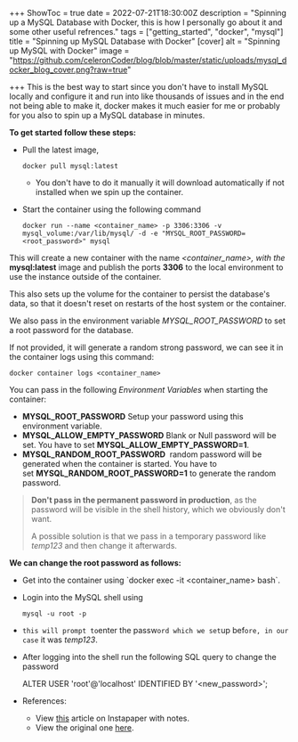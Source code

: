 +++
ShowToc = true
date = 2022-07-21T18:30:00Z
description = "Spinning up a MySQL Database with Docker, this is how I personally go about it and some other useful refrences."
tags = ["getting_started", "docker", "mysql"]
title = "Spinning up MySQL Database with Docker"
[cover]
alt = "Spinning up MySQL with Docker"
image = "https://github.com/celeronCoder/blog/blob/master/static/uploads/mysql_docker_blog_cover.png?raw=true"

+++
This is the best way to start since you don't have to install MySQL locally and configure it and run into like thousands of issues and in the end not being able to make it, docker makes it much easier for me or probably for you also to spin up a MySQL database in minutes.

**To get started follow these steps:**

* Pull the latest image,

      docker pull mysql:latest
  * You don't have to do it manually it will download automatically if not installed when we spin up the container.
* Start the container using the following command

      docker run --name <container_name> -p 3306:3306 -v mysql_volume:/var/lib/mysql/ -d -e "MYSQL_ROOT_PASSWORD=<root_password>" mysql

This will create a new container with the name _<container_name>, with the_ **mysql:latest** image and publish the ports **3306** to the local environment to use the instance outside of the container.

This also sets up the volume for the container to persist the database's data, so that it doesn't reset on restarts of the host system or the container.

We also pass in the environment variable _MYSQL_ROOT_PASSWORD_ to set a root password for the database.

If not provided, it will generate a random strong password, we can see it in the container logs using this command:

    docker container logs <container_name>

You can pass in the following _Environment Variables_ when starting the container:

* **MYSQL_ROOT_PASSWORD** Setup your password using this environment variable.
* **MYSQL_ALLOW_EMPTY_PASSWORD** Blank or Null password will be set. You have to set **MYSQL_ALLOW_EMPTY_PASSWORD=1**.
* **MYSQL_RANDOM_ROOT_PASSWORD**  random password will be generated when the container is started. You have to set **MYSQL_RANDOM_ROOT_PASSWORD=1** to generate the random password.

> **Don't pass in the permanent password in production**, as the password will be visible in the shell history, which we obviously don't want.
>
> A possible solution is that we pass in a temporary password like _temp123_ and then change it afterwards.

**We can change the root password as follows:**

* Get into the container using \`docker exec -it <container_name> bash\`.
* Login into the MySQL shell using

      mysql -u root -p
* `this will prompt to`enter the passw`ord which we set`up bef`ore, in our case` it was _temp123_.
* After logging into the shell run the following SQL query to change the password

  ALTER USER 'root'@'localhost' IDENTIFIED BY '<new_password>';
* References:
  * View [this](https://www.instapaper.com/read/1523582174/20140126 "Instapaper Read") article on Instapaper with notes.
  * View the original one [here](https://ostechnix.com/setup-mysql-with-docker-in-linux "Original Article").